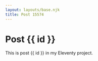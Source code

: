 ```yaml
---
layout: layouts/base.njk
title: Post 15574
---
```


# Post {{ id }}

This is post {{ id }} in my Eleventy project.
